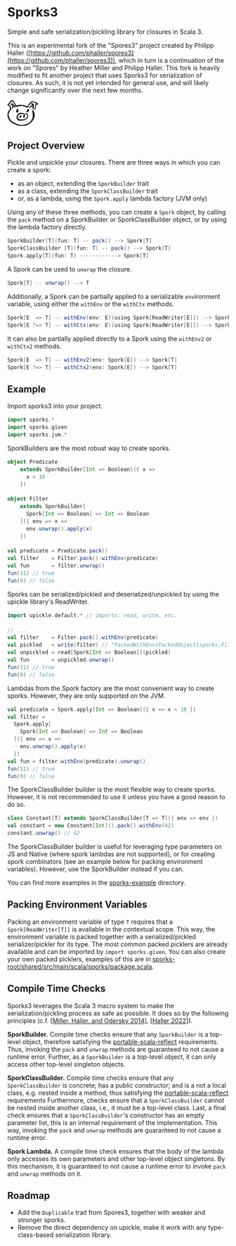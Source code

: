 # Sporks3

Simple and safe serialization/pickling library for closures in Scala 3.

This is an experimental fork of the "Spores3" project created by Philipp Haller ([https://github.com/phaller/spores3](https://github.com/phaller/spores3)), which in turn is a continuation of the work on "Spores" by Heather Miller and Philipp Haller.
This fork is heavily modified to fit another project that uses Sporks3 for serialization of closures.
As such, it is not yet intended for general use, and will likely change significantly over the next few months.

<picture>
  <source media="(prefers-color-scheme: dark)"  srcset="./sporky2.png">
  <source media="(prefers-color-scheme: light)" srcset="./sporky1.png">
  <img src="./sporky1.png" width="70" />
</picture>

## Project Overview

Pickle and unpickle your closures.
There are three ways in which you can create a spork: 
- as an object, extending the `SporkBuilder` trait
- as a class, extending the `SporkClassBuilder` trait
- or, as a lambda, using the `Spork.apply` lambda factory (JVM only)

Using any of these three methods, you can create a `Spork` object, by calling the `pack` method on a SporkBuilder or SporkClassBuilder object, or by using the lambda factory directly.
```scala
SporkBuilder[T](fun: T) -- pack() --> Spork[T]
SporkClassBuilder [T](fun: T) -- pack() --> Spork[T]
Spork.apply[T](fun: T) ------------> Spork[T]
```

A Spork can be used to `unwrap` the closure. 
```scala
Spork[T] -- unwrap() --> T
```

Additionally, a Spork can be partially applied to a serializable `env`ironment variable, using either the `withEnv` or the `withCtx` methods.
```scala
Spork[E  => T] -- withEnv(env: E)(using Spork[ReadWriter[E]]) --> Spork[T]
Spork[E ?=> T] -- withCtx(env: E)(using Spork[ReadWriter[E]]) --> Spork[T]
```

It can also be partially applied directly to a Spork using the `withEnv2` or `withCtx2` methods.
```scala
Spork[E  => T] -- withEnv2(env: Spork[E]) --> Spork[T]
Spork[E ?=> T] -- withCtx2(env: Spork[E]) --> Spork[T]
```

## Example

Import sporks3 into your project.

```scala
import sporks.*
import sporks.given
import sporks.jvm.*
```

SporkBuilders are the most robust way to create sporks.
```scala
object Predicate
    extends SporkBuilder[Int => Boolean]({ x =>
      x > 10
    })

object Filter
    extends SporkBuilder[
      Spork[Int => Boolean] => Int => Boolean
    ]({ env => x =>
      env.unwrap().apply(x)
    })

val predicate = Predicate.pack()
val filter    = Filter.pack().withEnv(predicate)
val fun       = filter.unwrap()
fun(11) // true
fun(9) // false
```

Sporks can be serialized/pickled and deserialized/unpickled by using the upickle library's ReadWriter.
```scala
import upickle.default.* // imports: read, write, etc.

// ...
val filter    = Filter.pack().withEnv(predicate)
val pickled   = write(filter) // "PackedWithEnv(PackedObject(sporks.Filter$),{"$type":"sporks.Packed.PackedObject","fun":"sporks.Predicate$"},PackedClass(sporks.ReadWriters$PackedObjectRW_T))"
val unpickled = read[Spork[Int => Boolean]](pickled)
val fun       = unpickled.unwrap()
fun(11) // true
fun(9) // false
```

Lambdas from the Spork factory are the most convenient way to create sporks.
However, they are only supported on the JVM.
```scala
val predicate = Spork.apply[Int => Boolean]({ x => x > 10 })
val filter =
  Spork.apply[
    Spork[Int => Boolean] => Int => Boolean
  ]({ env => x =>
    env.unwrap().apply(x)
  })
val fun = filter.withEnv(predicate).unwrap()
fun(11) // true
fun(9) // false
```

The SporkClassBuilder builder is the most flexible way to create sporks.
However, it is not recommended to use it unless you have a good reason to do so.
```scala
class Constant[T] extends SporkClassBuilder[T => T]({ env => env })
val constant = new Constant[Int]().pack().withEnv(42)
constant.unwrap() // 42
```

The SporkClassBuilder builder is useful for leveraging type parameters on JS and Native (where spork lambdas are not supported), or for creating spork combinators (see an example below for packing environment variables).
However, use the SporkBuilder instead if you can.

You can find more examples in the [sporks-example](sporks-example) directory.

## Packing Environment Variables

Packing an environment variable of type `T` requires that a `Spork[ReadWriter[T]]` is available in the contextual scope.
This way, the environment variable is packed together with a serialized/pickled serializer/pickler for its type.
The most common packed picklers are already available and can be imported by `import sporks.given`.
You can also create your own packed picklers, examples of this are in [sporks-root/shared/src/main/scala/sporks/package.scala](sporks-root/shared/src/main/scala/sporks/package.scala).

## Compile Time Checks

Sporks3 leverages the Scala 3 macro system to make the serialization/pickling process as safe as possible.
It does so by the following principles (c.f. [[Miller, Haller, and Odersky 2014]](https://link.springer.com/chapter/10.1007/978-3-662-44202-9_13), [[Haller 2022]](https://dl.acm.org/doi/10.1145/3550198.3550428)).

**SporkBuilder.**
Compile time checks ensure that any `SporkBuilder` is a top-level object, therefore satisfying the [portable-scala-reflect](https://github.com/portable-scala/portable-scala-reflect) requirements.
Thus, invoking the `pack` and `unwrap` methods are guaranteed to not cause a runtime error.
Further, as a `SporkBuilder` is a top-level object, it can only access other top-level singleton objects.

**SporkClassBuilder.**
Compile time checks ensure that any `SporkClassBuilder` is concrete; has a public constructor; and is a not a local class, e.g. nested inside a method, thus satisfying the [portable-scala-reflect](https://github.com/portable-scala/portable-scala-reflect) requirements
Furthermore, checks ensure that a `SporkClassBuilder` cannot be nested inside another class, i.e., it must be a top-level class.
Last, a final check ensures that a `SporkClassBuilder`'s constructor has an empty parameter list, this is an internal requirement of the implementation.
This way, invoking the `pack` and `unwrap` methods are guaranteed to not cause a runtime error.

**Spork Lambda.**
A compile time check ensures that the body of the lambda only accesses its own parameters and other top-level object singletons.
By this mechanism, it is guaranteed to not cause a runtime error to invoke `pack` and `unwrap` methods on it.

## Roadmap
- Add the `Duplicable` trait from Spores3, together with weaker and stronger sporks.
- Remove the direct dependency on upickle, make it work with any type-class-based serialization library.
